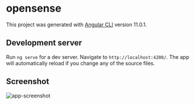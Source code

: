 # opensense

This project was generated with [Angular CLI](https://github.com/angular/angular-cli) version 11.0.1.

## Development server

Run `ng serve` for a dev server. Navigate to `http://localhost:4200/`. The app will automatically reload if you change any of the source files.

## Screenshot

![app-screenshot](https://user-images.githubusercontent.com/33389813/105627882-6daeac00-5e5f-11eb-9ade-55e68fc03fc3.png)

